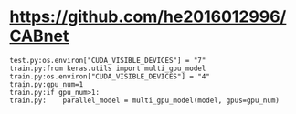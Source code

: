 # https://github.com/he2016012996/CABnet

```console
test.py:os.environ["CUDA_VISIBLE_DEVICES"] = "7"
train.py:from keras.utils import multi_gpu_model
train.py:os.environ["CUDA_VISIBLE_DEVICES"] = "4"    
train.py:gpu_num=1
train.py:if gpu_num>1:
train.py:    parallel_model = multi_gpu_model(model, gpus=gpu_num)

```
